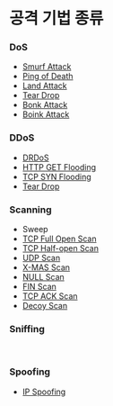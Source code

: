 # 공격 기법 종류


### DoS
+ [Smurf Attack](./DoS/Smurf%20Attack.md)
+ [Ping of Death](./DoS/Ping%20of%20Death.md)
+ [Land Attack](./DoS/Land%20Attack.md)
+ [Tear Drop](./DoS/Tear%20Drop.md)
+ [Bonk Attack](DoS/Bonk%20Attack.md)
+ [Boink Attack](DoS/Boink%20Attack.md)


### DDoS
+ [DRDoS](DDOS/DRDoS.md)
+ [HTTP GET Flooding](DDOS/HTTP%20GET%20Flooding.md)
+ [TCP SYN Flooding](./DDOS/TCP%20SYN%20Flooding.md)
+ [Tear Drop](DoS/Tear%20Drop.md)


### Scanning
+ Sweep
+ [TCP Full Open Scan](./Scanning/TCP%20Full%20Open%20Scan.md)
+ [TCP Half-open Scan](./Scanning/TCP%20Half%20Open%20Scan.md)
+ [UDP Scan](./Scanning/UDP%20Scan.md)
+ [X-MAS Scan](./Scanning/X-MAS%20Scan.md)
+ [NULL Scan](Scanning/NULL%20Scan.md)
+ [FIN Scan](Scanning/FIN%20Scan.md)
+ [TCP ACK Scan](Scanning/TCP%20ACK%20Scan.md)
+ [Decoy Scan](Scanning/Decoy%20Scan.md)


### Sniffing

<br>

### Spoofing
+ [IP Spoofing](spoofing/IP%20Spoofing.md)
